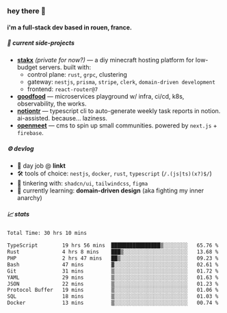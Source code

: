 ### hey there 👋

#### i'm a full-stack dev based in rouen, france.

##### 🚧 current side-projects

- [**stakx**](https://stakx.fr) *(private for now?)* — a diy minecraft hosting platform for low-budget servers. built with:
  - control plane: `rust`, `grpc`, clustering
  - gateway: `nestjs`, `prisma`, `stripe`, `clerk`, `domain-driven development`
  - frontend: `react-router@7`
- [**goodfood**](https://github.com/floriaaan/goodfood) — microservices playground w/ infra, ci/cd, k8s, observability, the works.
- [**notiontr**](https://github.com/floriaaan/notion-task-reporter) — typescript cli to auto-generate weekly task reports in notion. ai-assisted. because... laziness.
- [**openmeet**](https://github.com/floriaaan/openmeet) — cms to spin up small communities. powered by `next.js` + `firebase`.

##### ⚙️ devlog

- 🏢 day job @ **linkt**
- 🛠️ tools of choice: `nestjs`, `docker`, `rust`, `typescript` (`/.(js|ts)(x?)$/`)
- 🎨 tinkering with: `shadcn/ui`, `tailwindcss`, `figma`
- 🧠 currently learning: **domain-driven design** (aka fighting my inner anarchy)

##### 📈 stats

<!--START_SECTION:waka-->

```txt
Total Time: 30 hrs 10 mins

TypeScript        19 hrs 56 mins  ████████████████▒░░░░░░░░   65.76 %
Rust              4 hrs 8 mins    ███▒░░░░░░░░░░░░░░░░░░░░░   13.68 %
PHP               2 hrs 47 mins   ██▒░░░░░░░░░░░░░░░░░░░░░░   09.23 %
Bash              47 mins         ▓░░░░░░░░░░░░░░░░░░░░░░░░   02.61 %
Git               31 mins         ▒░░░░░░░░░░░░░░░░░░░░░░░░   01.72 %
YAML              29 mins         ▒░░░░░░░░░░░░░░░░░░░░░░░░   01.63 %
JSON              22 mins         ▒░░░░░░░░░░░░░░░░░░░░░░░░   01.23 %
Protocol Buffer   19 mins         ▒░░░░░░░░░░░░░░░░░░░░░░░░   01.06 %
SQL               18 mins         ▒░░░░░░░░░░░░░░░░░░░░░░░░   01.03 %
Docker            13 mins         ▒░░░░░░░░░░░░░░░░░░░░░░░░   00.74 %
```

<!--END_SECTION:waka-->
